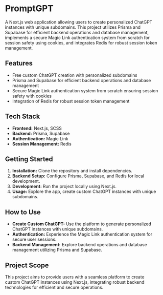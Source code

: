 # PromptGPT

A Next.js web application allowing users to create personalized ChatGPT instances with unique subdomains. This project utilizes Prisma and Supabase for efficient backend operations and database management, implements a secure Magic Link authentication system from scratch for session safety using cookies, and integrates Redis for robust session token management.

## Features

- Free custom ChatGPT creation with personalized subdomains
- Prisma and Supabase for efficient backend operations and database management
- Secure Magic Link authentication system from scratch ensuring session safety with cookies
- Integration of Redis for robust session token management

## Tech Stack

- **Frontend:** Next.js, SCSS
- **Backend:** Prisma, Supabase
- **Authentication:** Magic Link
- **Session Management:** Redis

## Getting Started

1. **Installation:** Clone the repository and install dependencies.
2. **Backend Setup:** Configure Prisma, Supabase, and Redis for local development.
3. **Development:** Run the project locally using Next.js.
4. **Usage:** Explore the app, create custom ChatGPT instances with unique subdomains.

## How to Use

- **Create Custom ChatGPT:** Use the platform to generate personalized ChatGPT instances with unique subdomains.
- **Authentication:** Experience the Magic Link authentication system for secure user sessions.
- **Backend Management:** Explore backend operations and database management utilizing Prisma and Supabase.

## Project Scope

This project aims to provide users with a seamless platform to create custom ChatGPT instances using Next.js, integrating robust backend technologies for efficient and secure operations.
